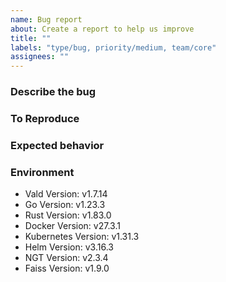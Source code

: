 ```yaml
---
name: Bug report
about: Create a report to help us improve
title: ""
labels: "type/bug, priority/medium, team/core"
assignees: ""
---
```


### Describe the bug

<!-- A clear and concise description of what the bug is. -->

### To Reproduce

<!-- Please describe the steps to reproduce the behavior: -->

### Expected behavior

<!-- A clear and concise description of what you expected to happen. -->

### Environment

<!--- Please change the versions below along with your environment -->

- Vald Version: v1.7.14
- Go Version: v1.23.3
- Rust Version: v1.83.0
- Docker Version: v27.3.1
- Kubernetes Version: v1.31.3
- Helm Version: v3.16.3
- NGT Version: v2.3.4
- Faiss Version: v1.9.0
